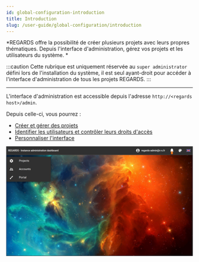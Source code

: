 ```yaml
---
id: global-configuration-introduction
title: Introduction
slug: /user-guide/global-configuration/introduction
---
```


*REGARDS offre la possibilité de créer plusieurs projets avec leurs propres thématiques.
Depuis l'interface d'administration, gérez vos projets et les utilisateurs du système. *

:::caution
Cette rubrique est uniquement réservée au `super administrator` défini lors de l'installation du système, il est seul ayant-droit pour accéder à l'interface d'administration de tous les projets REGARDS.
:::

---

L'interface d'administration est accessible depuis l'adresse `http://<regards host>/admin`.

Depuis celle-ci, vous pourrez :

- [Créer et gérer des projets](projects)
- [Identifier les utilisateurs et contrôler leurs droits d'accès](users)
- [Personnaliser l'interface](portal)

<div align="center">
  <img src="/images/user-documentation/1-global-configuration/admin-instance-hmi.png" alt="interface admin" width="800"/> 
</div>
